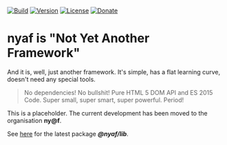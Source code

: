 [![Build](https://img.shields.io/travis/joergkrause/nyaf/master.svg?style=flat-square)](https://travis-ci.org/joergkrause/nyaf)
[![Version](https://img.shields.io/npm/v/%40nyaf%2Flib.svg?style=flat-square)](https://npmjs.com/package/@nyaf/lib)
[![License](https://img.shields.io/npm/l/%40nyaf%2Flib.svg?style=flat-square)](https://npmjs.com/package/@nyaf/lib)
[![Donate](https://img.shields.io/badge/donate-paypal-blue.svg?style=flat-square)](https://paypal.me/joergisageek)

# nyaf is "Not Yet Another Framework"

And it is, well, just another framework. It's simple, has a flat learning curve, doesn't need any special tools.

> No dependencies! No bullshit! Pure HTML 5 DOM API and ES 2015 Code. Super small, super smart, super powerful. Period!

This is a placeholder. The current development has been moved to the organisation **ny@f**.

See [here](https://npmjs.com/package/@nyaf/lib) for the latest package ___@nyaf/lib___.

